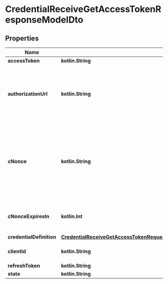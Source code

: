 
# CredentialReceiveGetAccessTokenResponseModelDto

## Properties
Name | Type | Description | Notes
------------ | ------------- | ------------- | -------------
**accessToken** | **kotlin.String** |  |  [optional]
**authorizationUrl** | **kotlin.String** | The URL to open in a browser in order to complete the authorization with the Authorization Server. |  [optional]
**cNonce** | **kotlin.String** | String containing a nonce to be used to create a proof of possession of key material when requesting a Credential |  [optional]
**cNonceExpiresIn** | **kotlin.Int** | Number denoting the lifetime in seconds of the c_nonce. |  [optional]
**credentialDefinition** | [**CredentialReceiveGetAccessTokenRequestModelDtoAuthorizationDetailsInnerCredentialDefinition**](CredentialReceiveGetAccessTokenRequestModelDtoAuthorizationDetailsInnerCredentialDefinition.md) |  |  [optional]
**clientId** | **kotlin.String** | Client identifier in OAuth 2.0 |  [optional]
**refreshToken** | **kotlin.String** |  |  [optional]
**state** | **kotlin.String** |  |  [optional]



